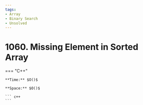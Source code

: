 ```yaml
---
tags:
- Array
- Binary Search
- Unsolved
---
```



# 1060. Missing Element in Sorted Array

=== "C++"

    **Time:** $O()$

    **Space:** $O()$

    ``` c++
    ```